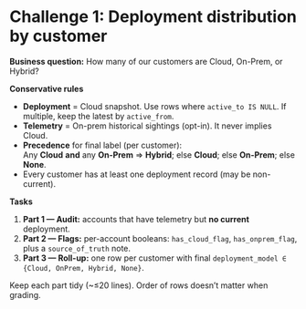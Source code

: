 # Challenge 1: Deployment distribution by customer

**Business question:** How many of our customers are Cloud, On-Prem, or Hybrid?

**Conservative rules**
- **Deployment** = Cloud snapshot. Use rows where `active_to IS NULL`. If multiple, keep the latest by `active_from`.
- **Telemetry** = On-prem historical sightings (opt-in). It never implies Cloud.
- **Precedence** for final label (per customer):  
  Any **Cloud** **and** any **On-Prem** ⇒ **Hybrid**; else **Cloud**; else **On-Prem**; else **None**.
- Every customer has at least one deployment record (may be non-current).

**Tasks**
1. **Part 1 — Audit:** accounts that have telemetry but **no current** deployment.
2. **Part 2 — Flags:** per-account booleans: `has_cloud_flag`, `has_onprem_flag`, plus a `source_of_truth` note.
3. **Part 3 — Roll-up:** one row per customer with final `deployment_model ∈ {Cloud, OnPrem, Hybrid, None}`.

Keep each part tidy (~≤20 lines). Order of rows doesn’t matter when grading.

